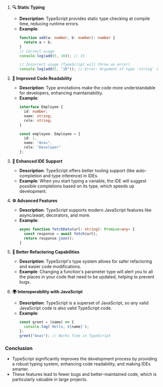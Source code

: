 1. **🔍 Static Typing**
   - **Description**: TypeScript provides static type checking at compile time, reducing runtime errors.
   - **Example**:
     ```typescript
     function add(a: number, b: number): number {
       return a + b;
     }
     // Correct usage
     console.log(add(5, 10)); // 15
     
     // Incorrect usage (TypeScript will throw an error)
     console.log(add(5, "10")); // Error: Argument of type 'string' is not assignable to parameter of type 'number'.
     ```

2. **🧩 Improved Code Readability**
   - **Description**: Type annotations make the code more understandable for developers, enhancing maintainability.
   - **Example**:
     ```typescript
     interface Employee {
       id: number;
       name: string;
       role: string;
     }

     const employee: Employee = {
       id: 1,
       name: "Anas",
       role: "Developer"
     };
     ```

3. **🔄 Enhanced IDE Support**
   - **Description**: TypeScript offers better tooling support (like auto-completion and type inference) in IDEs.
   - **Example**: When you start typing a variable, the IDE will suggest possible completions based on its type, which speeds up development.

4. **⚙️ Advanced Features**
   - **Description**: TypeScript supports modern JavaScript features like async/await, decorators, and more.
   - **Example**:
     ```typescript
     async function fetchData(url: string): Promise<any> {
       const response = await fetch(url);
       return response.json();
     }
     ```

5. **🔗 Better Refactoring Capabilities**
   - **Description**: TypeScript's type system allows for safer refactoring and easier code modifications.
   - **Example**: Changing a function's parameter type will alert you to all the places in your code that need to be updated, helping to prevent bugs.

6. **🌍 Interoperability with JavaScript**
   - **Description**: TypeScript is a superset of JavaScript, so any valid JavaScript code is also valid TypeScript code.
   - **Example**:
     ```typescript
     const greet = (name) => {
       console.log(`Hello, ${name}`);
     };
     greet("Anas"); // Works fine in TypeScript
     ```

### Conclusion
- TypeScript significantly improves the development process by providing a robust typing system, enhancing code readability, and making IDEs smarter. 
- These features lead to fewer bugs and better-maintained code, which is particularly valuable in large projects.